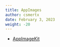 ```yaml
---
title: AppImages
author: csmertx
date: February 3, 2023
weight: -20
---
```


- [AppImageKit](https://github.com/AppImage/AppImageKit)
